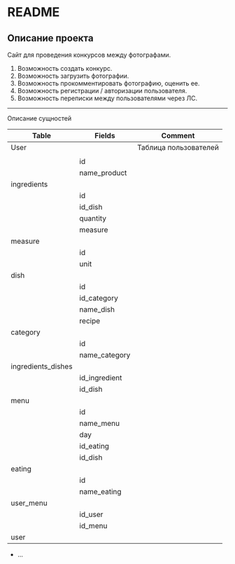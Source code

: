 # README

## Описание проекта
Сайт для проведения конкурсов между фотографами.

1. Возможность создать конкурс.
2. Возможность загрузить фотографии.
3. Возможность прокомментировать фотографию, оценить ее.
4. Возможность регистрации / авторизации пользователя.
5. Возможность переписки между пользователями через ЛС.

***
Описание сущностей

| Table              | Fields        | Comment |
|--------------------|---------------|---------|
| User               |               |Таблица пользователей
|                    |               |
|                    | id            |         |
|                    | name_product  |         |
| ingredients        |               |         |
|                    | id            |         |
|                    | id_dish       |         |
|                    | quantity      |         |
|                    | measure       |         |
| measure            |               |         |
|                    | id            |         |
|                    | unit          |         |
| dish               |               |         |
|                    | id            |         |
|                    | id_category   |         |
|                    | name_dish     |         |
|                    | recipe        |         |
| category           |               |         |
|                    | id            |         |
|                    | name_category |         |
| ingredients_dishes |               |         |
|                    | id_ingredient |         |
|                    | id_dish       |         |
| menu               |               |         |
|                    | id            |         |
|                    | name_menu     |         |
|                    | day           |         |
|                    | id_eating     |         |
|                    | id_dish       |         |
| eating             |               |         |
|                    | id            |         |
|                    | name_eating   |         |
| user_menu          |               |         |
|                    | id_user       |         |
|                    | id_menu       |         |
| user               |               |         |

* ...
